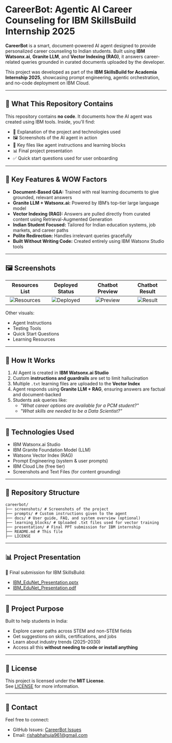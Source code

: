# CareerBot: Agentic AI Career Counseling for IBM SkillsBuild Internship 2025

**CareerBot** is a smart, document-powered AI agent designed to provide personalized career counseling to Indian students. Built using **IBM Watsonx.ai**, **Granite LLM**, and **Vector Indexing (RAG)**, it answers career-related queries grounded in curated documents uploaded by the developer. 

This project was developed as part of the **IBM SkillsBuild for Academia Internship 2025**, showcasing prompt engineering, agentic orchestration, and no-code deployment on IBM Cloud.

---

## 🧩 What This Repository Contains

This repository contains **no code**. It documents how the AI agent was created using IBM tools. Inside, you'll find:

- 🧠 Explanation of the project and technologies used  
- 🖼️ Screenshots of the AI agent in action  
- 📝 Key files like agent instructions and learning blocks  
- 📊 Final project presentation  
- ✅ Quick start questions used for user onboarding

---

## 🌟 Key Features & WOW Factors

- **Document-Based Q&A:** Trained with real learning documents to give grounded, relevant answers
- **Granite LLM + Watsonx.ai:** Powered by IBM’s top-tier large language model
- **Vector Indexing (RAG):** Answers are pulled directly from curated content using Retrieval-Augmented Generation
- **Indian Student Focused:** Tailored for Indian education systems, job markets, and career paths
- **Polite Redirection:** Handles irrelevant queries gracefully
- **Built Without Writing Code:** Created entirely using IBM Watsonx Studio tools

---

## 🖼️ Screenshots

| Resources List | Deployed Status | Chatbot Preview | Chatbot Result |
|:--------------:|:---------------:|:---------------:|:--------------:|
| ![Resources](screenshots/resources_list.png) | ![Deployed](screenshots/deployed_status.png) | ![Preview](screenshots/chatbot_preview.png) | ![Result](screenshots/chatbot_result.png) |

Other visuals:
- Agent Instructions
- Testing Tools
- Quick Start Questions
- Learning Resources

---

## 📑 How It Works

1. AI Agent is created in **IBM Watsonx.ai Studio**
2. Custom **instructions and guardrails** are set to limit hallucination
3. Multiple `.txt` learning files are uploaded to the **Vector Index**
4. Agent responds using **Granite LLM + RAG**, ensuring answers are factual and document-backed
5. Students ask queries like:
   - *"What career options are available for a PCM student?"*
   - *"What skills are needed to be a Data Scientist?"*

---

## 🧠 Technologies Used

- IBM Watsonx.ai Studio
- IBM Granite Foundation Model (LLM)
- Watsonx Vector Index (RAG)
- Prompt Engineering (system & user prompts)
- IBM Cloud Lite (free tier)
- Screenshots and Text Files (for content grounding)

---

## 📁 Repository Structure

```
careerbot/
├── screenshots/ # Screenshots of the project
├── prompts/ # Custom instructions given to the agent
├── docs/ # User guide, FAQ, and system overview (optional)
├── learning_blocks/ # Uploaded .txt files used for vector training
├── presentation/ # Final PPT submission for IBM internship
├── README.md # This file
├── LICENSE
```

---

## 📊 Project Presentation

🎤 Final submission for IBM SkillsBuild:
- [IBM_EduNet_Presentation.pptx](presentation/IBM_EduNet_Presentation.pptx)
- [IBM_EduNet_Presentation.pdf](presentation/IBM_EduNet_Presentation.pdf)

---

## 🤝 Project Purpose

Built to help students in India:
- Explore career paths across STEM and non-STEM fields
- Get suggestions on skills, certifications, and jobs
- Learn about industry trends (2025–2030)
- Access all this **without needing to code or install anything**

---

## 📄 License

This project is licensed under the **MIT License**.  
See [LICENSE](LICENSE) for more information.

---

## 🙋 Contact

Feel free to connect:

- GitHub Issues: [CareerBot Issues](https://github.com/rishabhahuja12/careerbot/issues)
- Email: rishabhahuja961@gmail.com

